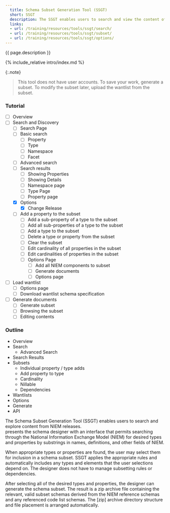 ```yaml
---
  title: Schema Subset Generation Tool (SSGT)
  short: SSGT
  description: The SSGT enables users to search and view the content of the NIEM model, and build XML Schema subsets for use in exchanges.
  links:
  - url: /training/resources/tools/ssgt/search/
  - url: /training/resources/tools/ssgt/subset/
  - url: /training/resources/tools/ssgt/options/
---
```


{{ page.description }}

{% include_relative intro/index.md %}

{:.note}
> This tool does not have user accounts.  To save your work, generate a subset.  To modify the subset later, upload the wantlist from the subset.

### Tutorial

- [ ] Overview
- [ ] Search and Discovery
  - [ ] Search Page
  - [ ] Basic search
    - [ ] Property
    - [ ] Type
    - [ ] Namespace
    - [ ] Facet
  - [ ] Advanced search
  - [ ] Search results
    - [ ] Showing Properties
    - [ ] Showing Details
    - [ ] Namespace page
    - [ ] Type Page
    - [ ] Property page
  - [x] Options
    - [x] Change Release
  - [ ] Add a property to the subset
    - [ ] Add a sub-property of a type to the subset
    - [ ] Add all sub-properties of a type to the subset
    - [ ] Add a type to the subset
    - [ ] Delete a type or property from the subset
    - [ ] Clear the subset
    - [ ] Edit cardinality of all properties in the subset
    - [ ] Edit cardinalities of properties in the subset
    - [ ] Options Page
      - [ ] Add all NIEM components to subset
      - [ ] Generate documents
      - [ ] Options page
- [ ] Load wantlist
  - [ ] Options page
  - [ ] Download wantlist schema specification
- [ ] Generate documents
  - [ ] Generate subset
  - [ ] Browsing the subset
  - [ ] Editing contents

### Outline

- Overview
- Search
  - Advanced Search
- Search Results
- Subsets
  - Individual property / type adds
  - Add property to type
  - Cardinality
  - Nillable
  - Dependencies
- Wantlists
- Options
- Generate
- API

The Schema Subset Generation Tool (SSGT) enables users to search and explore content from NIEM releases.   
presents the schema designer with an interface that permits searching through the National Information Exchange Model (NIEM) for desired types and properties by substrings in names, definitions, and other fields of NIEM. 

When appropriate types or properties are found, the user may select them for inclusion in a schema subset. SSGT applies the appropriate rules and automatically includes any types and elements that the user selections depend on. The designer does not have to manage subsetting rules or dependencies. 

After selecting all of the desired types and properties, the designer can generate the schema subset. The result is a zip archive file containing the relevant, valid subset schemas derived from the NIEM reference schemas and any referenced code list schemas. The [zip] archive directory structure and file placement is arranged automatically.
